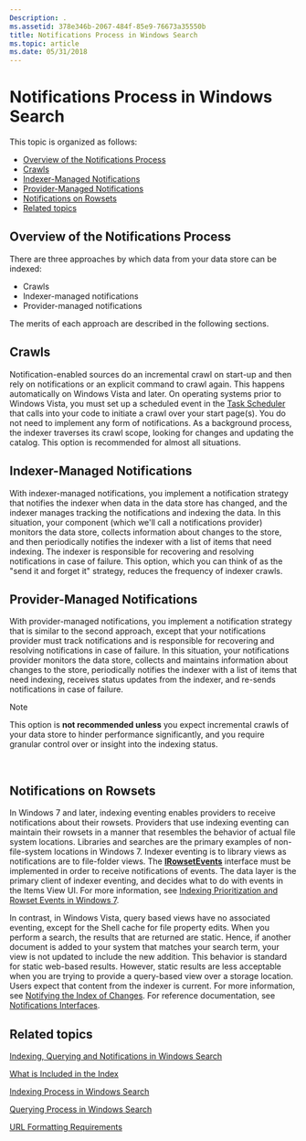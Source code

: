 ```yaml
---
Description: .
ms.assetid: 378e346b-2067-484f-85e9-76673a35550b
title: Notifications Process in Windows Search
ms.topic: article
ms.date: 05/31/2018
---
```


# Notifications Process in Windows Search

This topic is organized as follows:

-   [Overview of the Notifications Process](#overview-of-the-notifications-process)
-   [Crawls](#crawls)
-   [Indexer-Managed Notifications](#indexer-managed-notifications)
-   [Provider-Managed Notifications](#provider-managed-notifications)
-   [Notifications on Rowsets](#notifications-on-rowsets)
-   [Related topics](#related-topics)

## Overview of the Notifications Process

There are three approaches by which data from your data store can be indexed:

-   Crawls
-   Indexer-managed notifications
-   Provider-managed notifications

The merits of each approach are described in the following sections.

## Crawls

Notification-enabled sources do an incremental crawl on start-up and then rely on notifications or an explicit command to crawl again. This happens automatically on Windows Vista and later. On operating systems prior to Windows Vista, you must set up a scheduled event in the [Task Scheduler](../taskschd/task-scheduler-start-page.md) that calls into your code to initiate a crawl over your start page(s). You do not need to implement any form of notifications. As a background process, the indexer traverses its crawl scope, looking for changes and updating the catalog. This option is recommended for almost all situations.

## Indexer-Managed Notifications

With indexer-managed notifications, you implement a notification strategy that notifies the indexer when data in the data store has changed, and the indexer manages tracking the notifications and indexing the data. In this situation, your component (which we'll call a notifications provider) monitors the data store, collects information about changes to the store, and then periodically notifies the indexer with a list of items that need indexing. The indexer is responsible for recovering and resolving notifications in case of failure. This option, which you can think of as the "send it and forget it" strategy, reduces the frequency of indexer crawls.

## Provider-Managed Notifications

With provider-managed notifications, you implement a notification strategy that is similar to the second approach, except that your notifications provider must track notifications and is responsible for recovering and resolving notifications in case of failure. In this situation, your notifications provider monitors the data store, collects and maintains information about changes to the store, periodically notifies the indexer with a list of items that need indexing, receives status updates from the indexer, and re-sends notifications in case of failure.

> [!Note]  
> This option is **not recommended unless** you expect incremental crawls of your data store to hinder performance significantly, and you require granular control over or insight into the indexing status.

 

## Notifications on Rowsets

In Windows 7 and later, indexing eventing enables providers to receive notifications about their rowsets. Providers that use indexing eventing can maintain their rowsets in a manner that resembles the behavior of actual file system locations. Libraries and searches are the primary examples of non-file-system locations in Windows 7. Indexer eventing is to library views as notifications are to file-folder views. The [**IRowsetEvents**](/windows/desktop/api/Searchapi/nn-searchapi-irowsetevents) interface must be implemented in order to receive notifications of events. The data layer is the primary client of indexer eventing, and decides what to do with events in the Items View UI. For more information, see [Indexing Prioritization and Rowset Events in Windows 7](indexing-prioritization-and-rowset-events.md).

In contrast, in Windows Vista, query based views have no associated eventing, except for the Shell cache for file property edits. When you perform a search, the results that are returned are static. Hence, if another document is added to your system that matches your search term, your view is not updated to include the new addition. This behavior is standard for static web-based results. However, static results are less acceptable when you are trying to provide a query-based view over a storage location. Users expect that content from the indexer is current. For more information, see [Notifying the Index of Changes](-search-3x-wds-notifyingofchanges.md). For reference documentation, see [Notifications Interfaces](-search-notifications-interfaces-entry-page.md).

## Related topics

<dl> <dt>

[Indexing, Querying and Notifications in Windows Search](-search-3x-wds-included-in-index.md)
</dt> <dt>

[What is Included in the Index](-search-indexing-process-overview.md)
</dt> <dt>

[Indexing Process in Windows Search](-search-indexing-process-overview.md)
</dt> <dt>

[Querying Process in Windows Search](querying-process--windows-search-.md)
</dt> <dt>

[URL Formatting Requirements](url-formatting-requirements.md)
</dt> </dl>

 

 